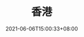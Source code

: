 ---
title: "香港"
description: ""
date: 2021-06-06T15:00:33+08:00
draft: false
draft: false
weight: 9
collapsible: true
---